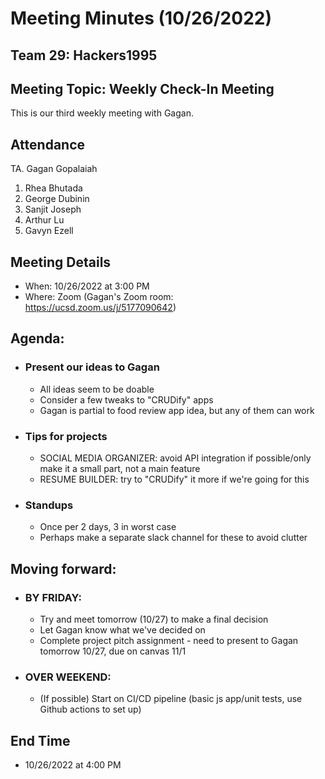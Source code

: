 # Meeting Minutes (10/26/2022)
## Team 29: Hackers1995
## Meeting Topic: Weekly Check-In Meeting
This is our third weekly meeting with Gagan.

## Attendance
TA. Gagan Gopalaiah
1. Rhea Bhutada
2. George Dubinin
3. Sanjit Joseph
4. Arthur Lu
5. Gavyn Ezell

## Meeting Details
- When: 10/26/2022 at 3:00 PM
- Where: Zoom (Gagan's Zoom room: https://ucsd.zoom.us/j/5177090642)

## Agenda:
- ### Present our ideas to Gagan
  - All ideas seem to be doable
  - Consider a few tweaks to "CRUDify" apps
  - Gagan is partial to food review app idea, but any of them can work


- ### Tips for projects
  - SOCIAL MEDIA ORGANIZER: avoid API integration if possible/only make it a small part, not a main feature
  - RESUME BUILDER: try to "CRUDify" it more if we're going for this

- ### Standups
  - Once per 2 days, 3 in worst case
  - Perhaps make a separate slack channel for these to avoid clutter

## Moving forward:
- ### BY FRIDAY:
  - Try and meet tomorrow (10/27) to make a final decision 
  - Let Gagan know what we've decided on
  - Complete project pitch assignment - need to present to Gagan tomorrow 10/27, due on canvas 11/1

- ### OVER WEEKEND:
  - (If possible) Start on CI/CD pipeline (basic js app/unit tests, use Github actions to set up)


## End Time
- 10/26/2022 at 4:00 PM
